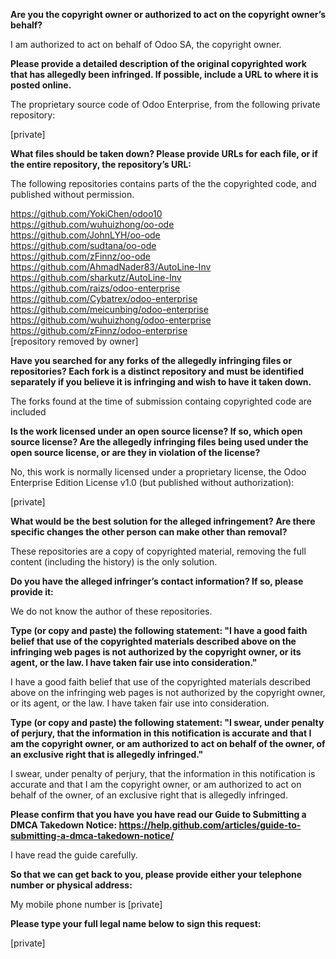 **Are you the copyright owner or authorized to act on the copyright
owner’s behalf?**  

I am authorized to act on behalf of Odoo SA, the copyright owner.

**Please provide a detailed description of the original copyrighted work
that has allegedly been infringed. If possible, include a URL to where
it is posted online.**  

The proprietary source code of Odoo Enterprise, from the following
private repository:

[private]

**What files should be taken down? Please provide URLs for each file, or
if the entire repository, the repository’s URL:**  

The following repositories contains parts of the the copyrighted code,
and published without permission.  
  
https://github.com/YokiChen/odoo10  
https://github.com/wuhuizhong/oo-ode  
https://github.com/JohnLYH/oo-ode  
https://github.com/sudtana/oo-ode  
https://github.com/zFinnz/oo-ode  
https://github.com/AhmadNader83/AutoLine-Inv  
https://github.com/sharkutz/AutoLine-Inv  
https://github.com/raizs/odoo-enterprise  
https://github.com/Cybatrex/odoo-enterprise  
https://github.com/meicunbing/odoo-enterprise  
https://github.com/wuhuizhong/odoo-enterprise  
https://github.com/zFinnz/odoo-enterprise  
[repository removed by owner]  

**Have you searched for any forks of the allegedly infringing files or
repositories? Each fork is a distinct repository and must be identified
separately if you believe it is infringing and wish to have it taken down.**  

The forks found at the time of submission containg copyrighted code are included

**Is the work licensed under an open source license? If so, which open
source license? Are the allegedly infringing files being used under the
open source license, or are they in violation of the license?**  

No, this work is normally licensed under a proprietary license, the Odoo
Enterprise Edition License v1.0 (but published without authorization):

[private]

**What would be the best solution for the alleged infringement? Are
there specific changes the other person can make other than removal?**  

These repositories are a copy of copyrighted material, removing the full content
(including the history) is the only solution.

**Do you have the alleged infringer’s contact information? If so, please
provide it:**  

We do not know the author of these repositories.

**Type (or copy and paste) the following statement: "I have a good faith
belief that use of the copyrighted materials described above on the
infringing web pages is not authorized by the copyright owner, or its
agent, or the law. I have taken fair use into consideration."**  

I have a good faith belief that use of the copyrighted materials
described above on the infringing web pages is not authorized by the
copyright owner, or its agent, or the law. I have taken fair use into
consideration.  

**Type (or copy and paste) the following statement: "I swear, under
penalty of perjury, that the information in this notification is
accurate and that I am the copyright owner, or am authorized to act on
behalf of the owner, of an exclusive right that is allegedly infringed."**  

I swear, under penalty of perjury, that the information in this
notification is accurate and that I am the copyright owner, or am
authorized to act on behalf of the owner, of an exclusive right that is
allegedly infringed.  

**Please confirm that you have you have read our Guide to Submitting a
DMCA Takedown Notice:
https://help.github.com/articles/guide-to-submitting-a-dmca-takedown-notice/**  

I have read the guide carefully.

**So that we can get back to you, please provide either your telephone
number or physical address:**  

My mobile phone number is [private]  

**Please type your full legal name below to sign this request:**  

[private]
